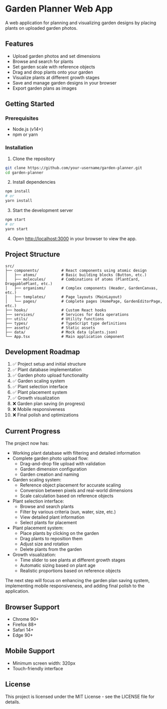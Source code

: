 # Garden Planner Web App

A web application for planning and visualizing garden designs by placing plants on uploaded garden photos.

## Features

- Upload garden photos and set dimensions
- Browse and search for plants
- Set garden scale with reference objects
- Drag and drop plants onto your garden
- Visualize plants at different growth stages
- Save and manage garden designs in your browser
- Export garden plans as images

## Getting Started

### Prerequisites

- Node.js (v14+)
- npm or yarn

### Installation

1. Clone the repository
```bash
git clone https://github.com/your-username/garden-planner.git
cd garden-planner
```

2. Install dependencies
```bash
npm install
# or
yarn install
```

3. Start the development server
```bash
npm start
# or
yarn start
```

4. Open [http://localhost:3000](http://localhost:3000) in your browser to view the app.

## Project Structure

```
src/
├── components/          # React components using atomic design
│   ├── atoms/           # Basic building blocks (Button, etc.)
│   ├── molecules/       # Combinations of atoms (PlantCard, DraggablePlant, etc.)
│   ├── organisms/       # Complex components (Header, GardenCanvas, etc.)
│   ├── templates/       # Page layouts (MainLayout)
│   └── pages/           # Complete pages (HomePage, GardenEditorPage, etc.)
├── hooks/               # Custom React hooks
├── services/            # Services for data operations
├── utils/               # Utility functions
├── types/               # TypeScript type definitions
├── assets/              # Static assets
├── data/                # Mock data (plants.json)
└── App.tsx              # Main application component
```

## Development Roadmap

1. ✅ Project setup and initial structure
2. ✅ Plant database implementation 
3. ✅ Garden photo upload functionality
4. ✅ Garden scaling system
5. ✅ Plant selection interface
6. ✅ Plant placement system
7. ✅ Growth visualization
8. ❌ Garden plan saving (in progress)
9. ❌ Mobile responsiveness
10. ❌ Final polish and optimizations

## Current Progress

The project now has:

- Working plant database with filtering and detailed information
- Complete garden photo upload flow:
  - Drag-and-drop file upload with validation
  - Garden dimension configuration
  - Garden creation and naming
- Garden scaling system:
  - Reference object placement for accurate scaling
  - Conversion between pixels and real-world dimensions
  - Scale calculation based on reference objects
- Plant selection interface:
  - Browse and search plants
  - Filter by various criteria (sun, water, size, etc.)
  - View detailed plant information
  - Select plants for placement
- Plant placement system:
  - Place plants by clicking on the garden
  - Drag plants to reposition them
  - Adjust size and rotation
  - Delete plants from the garden
- Growth visualization:
  - Time slider to see plants at different growth stages
  - Automatic sizing based on plant age
  - Realistic proportions based on reference objects

The next step will focus on enhancing the garden plan saving system, implementing mobile responsiveness, and adding final polish to the application.

## Browser Support

- Chrome 90+
- Firefox 88+
- Safari 14+
- Edge 90+

## Mobile Support

- Minimum screen width: 320px
- Touch-friendly interface

## License

This project is licensed under the MIT License - see the LICENSE file for details.